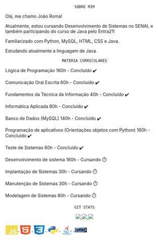 <pre align="center" class="notranslate">
<code>SOBRE MIM</code>
</pre>
<p>Olá, me chamo João Roma!  </p>
<p>Atualmente, estou cursando Desenvolvimento de Sistemas no SENAI, e também participando do curso de Java pelo Entra21!  </p>
<p>Familiarizado com Python, MySQL, HTML, CSS e Java.  </p>
<p>Estudando atualmente a linguagem de Java.  </p>


<pre align="center" class="notranslate">
<code>MATERIA CURRICULARES</code>
</pre>

<p>Lógica de Programação 160h - Concluído ✔️ </p>
<p>Comunicação Oral Escrita 60h - Concluído ✔️</p>
<p>Fundamentos da Técnica da Informação 40h - Concluído ✔️</p>
<p>Informática Aplicada 80h - Concluído ✔️</p>
<p>Banco de Dados (MySQL) 140h - Concluído ✔️</p>
<p>Programação de aplicativos (Orientações objetos com Python) 160h - Concluído ✔️</p>
<p>Teste de Sistemas 60h - Concluído ✔️</p>
<p>Desenvolvimento de sistema 160h - Cursando ⏱️</p>
<p>Implantação de Sistemas 30h - Cursando ⏱️</p>
<p>Manutenção de Sistemas 30h - Cursando ⏱️</p>
<p>Modelagem de Sistemas 80h - Cursando ⏱️</p>


<pre align="center" class="notranslate">
<code>GIT STATS</code>
</pre>


<div align="center">
  <a href="https://github.com/JoaozRoma">
  <img height="150em" src="https://github-readme-stats.vercel.app/api?username=JoaozRoma&show_icons=true&theme=dark&include_all_commits=true&count_private=true"/>
  <img height="150em" src="https://github-readme-stats.vercel.app/api/top-langs/?username=JoaozRoma&layout=compact&langs_count=7&theme=dark"/>
  <img height="150em" src="https://github-readme-stats.vercel.app/api/top-langs/?username=JoaozRoma&layout=compact"/>
    
</div>

  <div style="display: inline_block"><br>
  <img align="center" alt="Joao-Js" height="30" width="40" src="https://raw.githubusercontent.com/devicons/devicon/master/icons/javascript/javascript-plain.svg">
  <img align="center" alt="Joao-HTML" height="30" width="40" src="https://raw.githubusercontent.com/devicons/devicon/master/icons/html5/html5-original.svg">
  <img align="center" alt="Joao-CSS" height="30" width="40" src="https://raw.githubusercontent.com/devicons/devicon/master/icons/css3/css3-original.svg">
  <img align="center" alt="Joao-Python" height="30" width="40" src="https://raw.githubusercontent.com/devicons/devicon/master/icons/python/python-original.svg">
  <img align="center" alt="Joao-Java" height="30" width="40" src="https://raw.githubusercontent.com/devicons/devicon/master/icons/java/java-original.svg">
   <img align="center" alt="Joao-Php" height="30" width="40" src="https://raw.githubusercontent.com/devicons/devicon/master/icons/php/php-original.svg">
</div>
